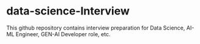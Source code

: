 # data-science-Interview

This github repository contains interview preparation for Data Science, AI-ML Engineer, GEN-AI Developer role, etc.